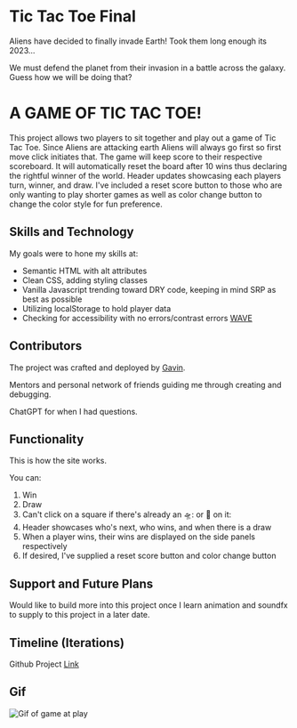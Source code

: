 # Tic Tac Toe Final

Aliens have decided to finally invade Earth! Took them long enough its 2023...

We must defend the planet from their invasion in a battle across the galaxy.
Guess how we will be doing that?

# A GAME OF TIC TAC TOE!

This project allows two players to sit together and play out a game of Tic Tac Toe. Since Aliens are attacking earth Aliens will always go first so first move click initiates that. The game will keep score to their respective scoreboard. It will automatically reset the board after 10 wins thus declaring the rightful winner of the world. Header updates showcasing each players turn, winner, and draw. I've included a reset score button to those who are only wanting to play shorter games as well as color change button to change the color style for fun preference.

## Skills and Technology

My goals were to hone my skills at:

- Semantic HTML with alt attributes
- Clean CSS, adding styling classes
- Vanilla Javascript trending toward DRY code, keeping in mind SRP as best as possible
- Utilizing localStorage to hold player data
- Checking for accessibility with no errors/contrast errors [WAVE](https://chrome.google.com/webstore/detail/wave-evaluation-tool/jbbplnpkjmmeebjpijfedlgcdilocofh)

## Contributors

The project was crafted and deployed by [Gavin](https://github.com/EGavinG).

Mentors and personal network of friends guiding me through creating and debugging.

ChatGPT for when I had questions.

## Functionality

This is how the site works.

You can:

1. Win
2. Draw
3. Can't click on a square if there's already an 🛸: or :rocket: on it:
4. Header showcases who's next, who wins, and when there is a draw
5. When a player wins, their wins are displayed on the side panels respectively
6. If desired, I've supplied a reset score button and color change button

## Support and Future Plans

Would like to build more into this project once I learn animation and soundfx to supply to this project in a later date.

## Timeline (Iterations)

Github Project [Link](https://github.com/users/EGavinG/projects/2)

## Gif

![Gif of game at play](https://media.giphy.com/media/v1.Y2lkPTc5MGI3NjExeWYxNjh0ZnVpbmt3MnhxajlnZjg4OW85a2JvOW96cGM1djlqdjlzcSZlcD12MV9pbnRlcm5hbF9naWZfYnlfaWQmY3Q9Zw/kLRXv0BCIGuIbzGJWx/giphy.gif)

